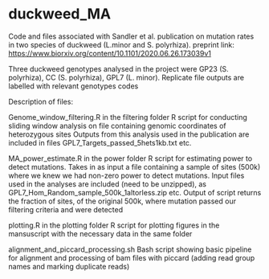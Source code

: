 # duckweed_MA

Code and files associated with Sandler et al. publication on mutation rates in two species of duckweed (L.minor and S. polyrhiza).
preprint link: https://www.biorxiv.org/content/10.1101/2020.06.26.173039v1

Three duckweed genotypes analysed in the project were GP23 (S. polyrhiza), CC (S. polyrhiza), GPL7 (L. minor).
Replicate file outputs are labelled with relevant genotypes codes

Description of files:

Genome_window_filtering.R in the filtering folder
R script for conducting sliding window analysis on file containing genomic coordinates of heterozygous sites
Outputs from this analysis used in the publication are included in files GPL7_Targets_passed_5hets1kb.txt etc.

MA_power_estimate.R in the power folder
R script for estimating power to detect mutations. Takes in as input a file containing a sample of sites (500k) where we knew we had non-zero power to detect mutations.
Input files used in the analyses are included (need to be unzipped), as GPL7_Hom_Random_sample_500k_1altorless.zip etc. 
Output of script returns the fraction of sites, of the original 500k, where mutation passed our filtering criteria and were detected

plotting.R in the plotting folder
R script for plotting figures in the mansuscript with the necessary data in the same folder

alignment_and_piccard_processing.sh
Bash script showing basic pipeline for alignment and processing of bam files with piccard (adding read group names and marking duplicate reads)
